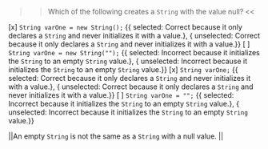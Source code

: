 >>Which of the following creates a <code>String</code> with the value null? <<

[x] <code>String varOne = new String();</code> {{ selected: Correct because it only declares a <code>String</code> and never initializes it with a value.}, { unselected: Correct because it only declares a <code>String</code> and never initializes it with a value.}}
[ ] <code>String varOne = new String("");</code> {{ selected: Incorrect because it initializes the <code>String</code> to an empty <code>String</code> value.}, { unselected: Incorrect because it initializes the <code>String</code> to an empty <code>String</code> value.}}
[x] <code>String varOne;</code> {{ selected: Correct because it only declares a <code>String</code> and never initializes it with a value.}, { unselected: Correct because it only declares a <code>String</code> and never initializes it with a value.}}
[ ] <code>String varOne = "";</code> {{ selected: Incorrect because it initializes the <code>String</code> to an empty <code>String</code> value.}, { unselected: Incorrect because it initializes the <code>String</code> to an empty <code>String</code> value.}}

||An empty <code>String</code> is not the same as a <code>String</code> with a null value. ||
